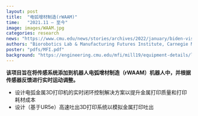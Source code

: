 ```yaml
---
layout: post
title:  "电弧增材制造(rWAAM)"
time:   "2021.11 – 至今"
image: images/WAAM.jpg
categories: research
news: "https://www.cmu.edu/news/stories/archives/2022/january/biden-visits-mill-19.html"
authors: "Biorobotics Lab & Manufacturing Futures Institute, Carnegie Mellon University"
poster: "pdfs/MFI.pdf"
background: "https://engineering.cmu.edu/mfi/mill19/equipment-details/lincoln-electric-sculptprint-rnd.html"
---
```

**该项目旨在将传感系统添加到机器人电弧增材制造（rWAAM）机器人中，并根据传感器反馈进行实时运动调整。**
- 设计电弧金属3D打印机的实时闭环控制解决方案以提升金属打印质量和打印耗材成本
- 设计（基于UR5e）高速吐出3D打印系统以模拟金属打印吐出
